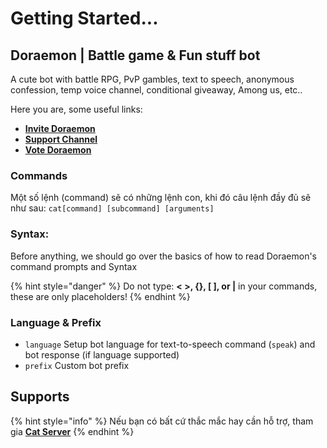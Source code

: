 # Getting Started...

## Doraemon | Battle game & Fun stuff bot

A cute bot with battle RPG, PvP gambles, text to speech, anonymous confession, temp voice channel, conditional giveaway, Among us, etc..

Here you are, some useful links:

* [**Invite Doraemon**](https://discord.com/oauth2/authorize?client\_id=574812330760863744\&permissions=838332017\&scope=bot)
* [**Support Channel**](https://discord.gg/9kfcFNt)
* [**Vote Doraemon**](https://top.gg/bot/574812330760863744/vote)

### Commands

Một số lệnh (command) sẽ có những lệnh con, khi đó câu lệnh đầy đủ sẽ như sau: `cat[command] [subcommand] [arguments]`

### Syntax:

Before anything, we should go over the basics of how to read Doraemon's command prompts and Syntax

{% hint style="danger" %}
Do not type: **< >, {}, \[ ], or |** in your commands, these are only placeholders!
{% endhint %}

### **Language & Prefix**

* `language` Setup bot language for text-to-speech command (`speak`) and bot response (if language supported)
* `prefix` Custom bot prefix

## Supports

{% hint style="info" %}
Nếu bạn có bất cứ thắc mắc hay cần hỗ trợ, tham gia [**Cat Server**](https://discord.gg/gYaXteY)
{% endhint %}
